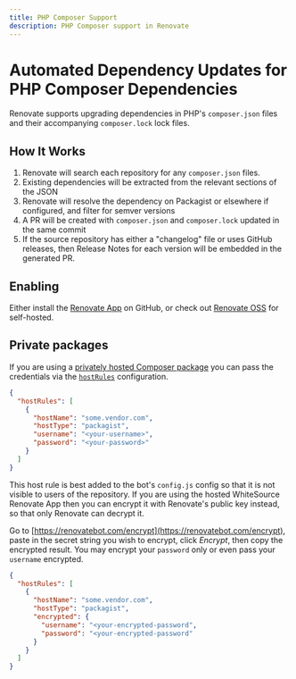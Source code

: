 ```yaml
---
title: PHP Composer Support
description: PHP Composer support in Renovate
---
```


# Automated Dependency Updates for PHP Composer Dependencies

Renovate supports upgrading dependencies in PHP's `composer.json` files and their accompanying `composer.lock` lock files.

## How It Works

1.  Renovate will search each repository for any `composer.json` files.
2.  Existing dependencies will be extracted from the relevant sections of the JSON
3.  Renovate will resolve the dependency on Packagist or elsewhere if configured, and filter for semver versions
4.  A PR will be created with `composer.json` and `composer.lock` updated in the same commit
5.  If the source repository has either a "changelog" file or uses GitHub releases, then Release Notes for each version will be embedded in the generated PR.

## Enabling

Either install the [Renovate App](https://github.com/apps/renovate) on GitHub, or check out [Renovate OSS](https://github.com/renovatebot/renovate) for self-hosted.

## Private packages

If you are using a [privately hosted Composer package](https://getcomposer.org/doc/articles/authentication-for-private-packages.md) you can pass the credentials via the [`hostRules`](https://docs.renovatebot.com/configuration-options/#hostrules) configuration.

```json
{
  "hostRules": [
    {
      "hostName": "some.vendor.com",
      "hostType": "packagist",
      "username": "<your-username>",
      "password": "<your-password>"
    }
  ]
}
```

This host rule is best added to the bot's `config.js` config so that it is not visible to users of the repository. If you are using the hosted WhiteSource Renovate App then you can encrypt it with Renovate's public key instead, so that only Renovate can decrypt it.

Go to [https://renovatebot.com/encrypt](https://renovatebot.com/encrypt), paste in the secret string you wish to encrypt, click _Encrypt_, then copy the encrypted result. You may encrypt your `password` only or even pass your `username` encrypted.

```json
{
  "hostRules": [
    {
      "hostName": "some.vendor.com",
      "hostType": "packagist",
      "encrypted": {
        "username": "<your-encrypted-password",
        "password": "<your-encrypted-password"
      }
    }
  ]
}
```
